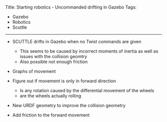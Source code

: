 Title: Starting robotics - Uncommanded drifting in Gazebo
Tags:

- Gazebo
- Robotics
- Scuttle

---

- SCUTTLE drifts in Gazebo when no Twist commands are given
    + This seems to be caused by incorrect moments of inertia as well as issues with the collision geomtry
    + Also possible not enough friction

- Graphs of movement

- Figure out if movement is only in forward direction
    + Is any rotation caused by the differential movement of the wheels
    + are the wheels actually rolling

- New URDF geometry to improve the collision geometry

- Add friction to the forward movement

